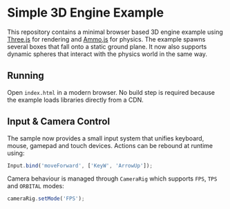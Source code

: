 # Simple 3D Engine Example

This repository contains a minimal browser based 3D engine example using
[Three.js](https://threejs.org/) for rendering and
[Ammo.js](https://github.com/kripken/ammo.js/) for physics. The example spawns
several boxes that fall onto a static ground plane. It now also supports
dynamic spheres that interact with the physics world in the same way.

## Running

Open `index.html` in a modern browser. No build step is required because the
example loads libraries directly from a CDN.

## Input & Camera Control

The sample now provides a small input system that unifies keyboard, mouse,
gamepad and touch devices. Actions can be rebound at runtime using:

```javascript
Input.bind('moveForward', ['KeyW', 'ArrowUp']);
```

Camera behaviour is managed through `CameraRig` which supports `FPS`, `TPS` and
`ORBITAL` modes:

```javascript
cameraRig.setMode('FPS');
```
